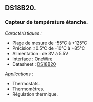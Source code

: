 <h2>DS18B20.</h2>
<h3>Capteur de temp&eacute;rature &eacute;tanche.</h3>
<p><em>Caract&eacute;ristiques&nbsp;:</em></p>
<ul>
<li>Plage de mesure de -55&deg;C &agrave; +125&deg;C</li>
<li>Pr&eacute;cision &plusmn;0.5&deg;C de -10&deg;C &agrave; +85&deg;C</li>
<li>Alimentation&nbsp;: de 3V &agrave; 5.5V</li>
<li>Interface&nbsp;: <a href="https://en.wikipedia.org/wiki/1-Wire">OneWire</a></li>
<li>Datasheet&nbsp;: <a href="https://datasheets.maximintegrated.com/en/ds/DS18B20.pdf">DS18B20</a></li>
</ul>
<p><em>Applications :</em></p>
<ul>
<li>Thermostats.</li>
<li>Thermom&egrave;tres.</li>
<li>R&eacute;gulation thermique.</li>
</ul>

